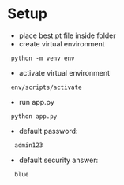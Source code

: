 # Setup
- place best.pt file inside folder
- create virtual environment
 ```
  python -m venv env
  ```
- activate virtual environment
 ```
  env/scripts/activate
  ```
- run app.py
 ```
  python app.py
  ```
- default password:
```
  admin123
  ```
- default security answer:
```
  blue
  ```
